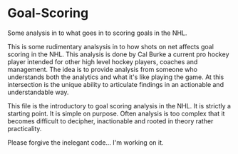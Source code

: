 # Goal-Scoring
Some analysis in to what goes in to scoring goals in the NHL. 

This is some rudimentary analsysis in to how shots on net affects goal scoring in the NHL.
This analysis is done by Cal Burke a current pro hockey player intended for other high level hockey players, coaches and management. 
The idea is to provide analysis from someone who understands both the analytics and what it's like playing the game. At this intersection is 
the unique ability to articulate findings in an actionable and understandable way. 

This file is the introductory to goal scoring analysis in the NHL. It is strictly a starting point. It is simple on purpose. Often analysis is 
too complex that it becomes difficult to decipher, inactionable and rooted in theory rather practicality.  

Please forgive the inelegant code... I'm working on it. 

